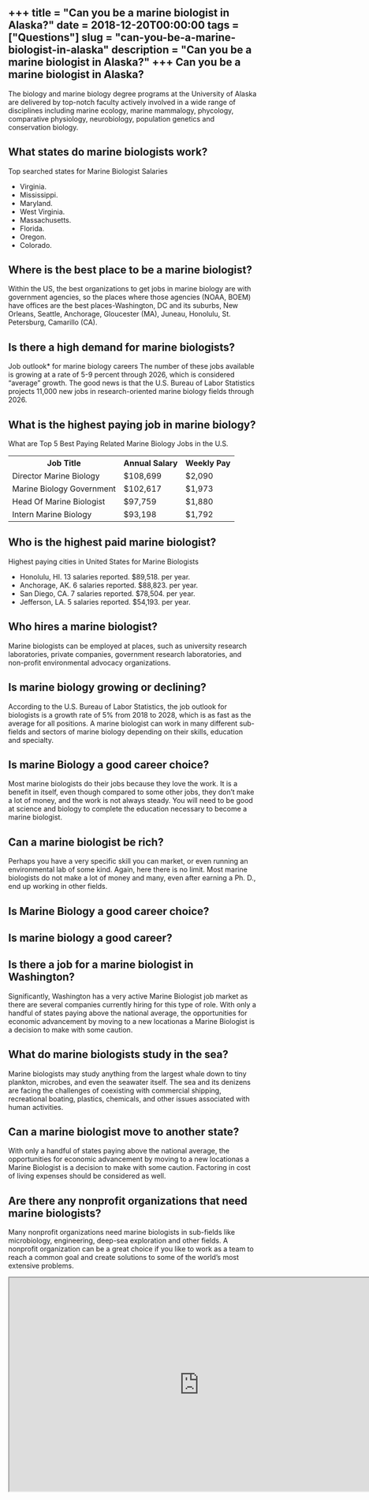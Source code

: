 +++
title = "Can you be a marine biologist in Alaska?"
date = 2018-12-20T00:00:00
tags = ["Questions"]
slug = "can-you-be-a-marine-biologist-in-alaska"
description = "Can you be a marine biologist in Alaska?"
+++
Can you be a marine biologist in Alaska?
----------------------------------------

The biology and marine biology degree programs at the University of Alaska are delivered by top-notch faculty actively involved in a wide range of disciplines including marine ecology, marine mammalogy, phycology, comparative physiology, neurobiology, population genetics and conservation biology.

What states do marine biologists work?
--------------------------------------

Top searched states for Marine Biologist Salaries

- Virginia.
- Mississippi.
- Maryland.
- West Virginia.
- Massachusetts.
- Florida.
- Oregon.
- Colorado.

Where is the best place to be a marine biologist?
-------------------------------------------------

Within the US, the best organizations to get jobs in marine biology are with government agencies, so the places where those agencies (NOAA, BOEM) have offices are the best places-Washington, DC and its suburbs, New Orleans, Seattle, Anchorage, Gloucester (MA), Juneau, Honolulu, St. Petersburg, Camarillo (CA).

Is there a high demand for marine biologists?
---------------------------------------------

Job outlook\* for marine biology careers The number of these jobs available is growing at a rate of 5-9 percent through 2026, which is considered “average” growth. The good news is that the U.S. Bureau of Labor Statistics projects 11,000 new jobs in research-oriented marine biology fields through 2026.

What is the highest paying job in marine biology?
-------------------------------------------------

What are Top 5 Best Paying Related Marine Biology Jobs in the U.S.

<table><tr><th>Job Title</th><th>Annual Salary</th><th>Weekly Pay</th></tr><tr><td>Director Marine Biology</td><td>$108,699</td><td>$2,090</td></tr><tr><td>Marine Biology Government</td><td>$102,617</td><td>$1,973</td></tr><tr><td>Head Of Marine Biologist</td><td>$97,759</td><td>$1,880</td></tr><tr><td>Intern Marine Biology</td><td>$93,198</td><td>$1,792</td></tr></table>

Who is the highest paid marine biologist?
-----------------------------------------

Highest paying cities in United States for Marine Biologists

- Honolulu, HI. 13 salaries reported. $89,518. per year.
- Anchorage, AK. 6 salaries reported. $88,823. per year.
- San Diego, CA. 7 salaries reported. $78,504. per year.
- Jefferson, LA. 5 salaries reported. $54,193. per year.

Who hires a marine biologist?
-----------------------------

Marine biologists can be employed at places, such as university research laboratories, private companies, government research laboratories, and non-profit environmental advocacy organizations.

Is marine biology growing or declining?
---------------------------------------

According to the U.S. Bureau of Labor Statistics, the job outlook for biologists is a growth rate of 5% from 2018 to 2028, which is as fast as the average for all positions. A marine biologist can work in many different sub-fields and sectors of marine biology depending on their skills, education and specialty.

Is marine Biology a good career choice?
---------------------------------------

Most marine biologists do their jobs because they love the work. It is a benefit in itself, even though compared to some other jobs, they don’t make a lot of money, and the work is not always steady. You will need to be good at science and biology to complete the education necessary to become a marine biologist.

Can a marine biologist be rich?
-------------------------------

Perhaps you have a very specific skill you can market, or even running an environmental lab of some kind. Again, here there is no limit. Most marine biologists do not make a lot of money and many, even after earning a Ph. D., end up working in other fields.

Is Marine Biology a good career choice?
---------------------------------------

Is marine biology a good career?
--------------------------------

Is there a job for a marine biologist in Washington?
----------------------------------------------------

Significantly, Washington has a very active Marine Biologist job market as there are several companies currently hiring for this type of role. With only a handful of states paying above the national average, the opportunities for economic advancement by moving to a new locationas a Marine Biologist is a decision to make with some caution.

What do marine biologists study in the sea?
-------------------------------------------

Marine biologists may study anything from the largest whale down to tiny plankton, microbes, and even the seawater itself. The sea and its denizens are facing the challenges of coexisting with commercial shipping, recreational boating, plastics, chemicals, and other issues associated with human activities.

Can a marine biologist move to another state?
---------------------------------------------

With only a handful of states paying above the national average, the opportunities for economic advancement by moving to a new locationas a Marine Biologist is a decision to make with some caution. Factoring in cost of living expenses should be considered as well.

Are there any nonprofit organizations that need marine biologists?
------------------------------------------------------------------

Many nonprofit organizations need marine biologists in sub-fields like microbiology, engineering, deep-sea exploration and other fields. A nonprofit organization can be a great choice if you like to work as a team to reach a common goal and create solutions to some of the world’s most extensive problems.

<iframe allow="accelerometer; autoplay; clipboard-write; encrypted-media; gyroscope; picture-in-picture" allowfullscreen="" class="__youtube_prefs__  epyt-is-override  no-lazyload" data-no-lazy="1" data-origheight="433" data-origwidth="770" data-skipgform_ajax_framebjll="" height="433" id="_ytid_26943" loading="lazy" src="https://www.youtube.com/embed/n2HQRcHBBv0?enablejsapi=1&autoplay=0&cc_load_policy=0&cc_lang_pref=&iv_load_policy=1&loop=0&modestbranding=0&rel=1&fs=1&playsinline=0&autohide=2&theme=dark&color=red&controls=1&" title="YouTube player" width="770"></iframe>